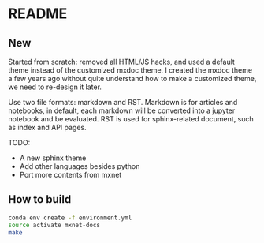 # README

## New

Started from scratch: removed all HTML/JS hacks, and used a default theme
instead of the customized mxdoc theme. I created the mxdoc theme a few years
ago without quite understand how to make a customized theme, we need to
re-design it later.

Use two file formats: markdown and RST. Markdown is for articles and notebooks,
in default, each markdown will be converted into a jupyter notebook and be
evaluated. RST is used for sphinx-related document, such as index and API pages.

TODO:

- A new sphinx theme
- Add other languages besides python
- Port more contents from mxnet

## How to build

```bash
conda env create -f environment.yml
source activate mxnet-docs
make
```
